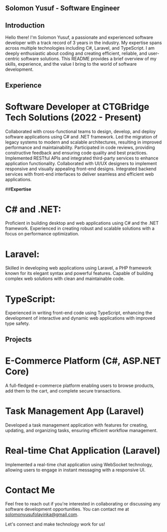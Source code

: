 ## **Solomon Yusuf - Software Engineer**

## **Introduction**
Hello there! I'm Solomon Yusuf, a passionate and experienced software developer with a track record of 3 years in the industry. My expertise spans across multiple technologies including C#, Laravel, and TypeScript. I am deeply enthusiastic about coding and creating efficient, reliable, and user-centric software solutions. This README provides a brief overview of my skills, experience, and the value I bring to the world of software development.

## **Experience**
# **Software Developer at CTGBridge Tech Solutions (2022 - Present)**
Collaborated with cross-functional teams to design, develop, and deploy software applications using C# and .NET framework.
Led the migration of legacy systems to modern and scalable architectures, resulting in improved performance and maintainability.
Participated in code reviews, providing constructive feedback and ensuring code quality and best practices.
Implemented RESTful APIs and integrated third-party services to enhance application functionality.
Collaborated with UI/UX designers to implement responsive and visually appealing front-end designs.
Integrated backend services with front-end interfaces to deliver seamless and efficient web applications.

##**Expertise**
# **C# and .NET:** 
Proficient in building desktop and web applications using C# and the .NET framework. Experienced in creating robust and scalable solutions with a focus on performance optimization.

# **Laravel:** 
Skilled in developing web applications using Laravel, a PHP framework known for its elegant syntax and powerful features. Capable of building complex web solutions with clean and maintainable code.

# **TypeScript:**
Experienced in writing front-end code using TypeScript, enhancing the development of interactive and dynamic web applications with improved type safety.

## **Projects**
# **E-Commerce Platform (C#, ASP.NET Core)**
A full-fledged e-commerce platform enabling users to browse products, add them to the cart, and complete secure transactions.

# **Task Management App (Laravel)**
Developed a task management application with features for creating, updating, and organizing tasks, ensuring efficient workflow management.

# **Real-time Chat Application (Laravel)**
Implemented a real-time chat application using WebSocket technology, allowing users to engage in instant messaging with a responsive UI.

# **Contact Me**
Feel free to reach out if you're interested in collaborating or discussing any software development opportunities. You can contact me at solomonyusufolayinka@gmail.com.

Let's connect and make technology work for us!

